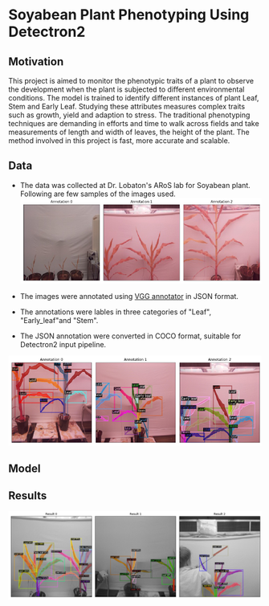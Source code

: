 # Soyabean Plant Phenotyping Using Detectron2

## Motivation
This project is aimed to monitor the phenotypic traits of a plant to observe the development when the plant is subjected to different environmental conditions. The model is trained to identify different instances of plant Leaf, Stem and Early Leaf. Studying these attributes measures complex traits such as growth, yield and adaption to stress. The traditional phenotyping techniques are demanding in efforts and time to walk across fields and take measurements of length and width of leaves, the height of the plant. The method involved in this project is fast, more accurate and scalable. 

## Data

* The data was collected at Dr. Lobaton's ARoS lab for Soyabean plant. Following are few samples of the images used.  
![Sample Image](https://github.com/trsarje/Detectron2-for-Plant-Phenotyping/blob/master/result/sample.png "1")

* The images were annotated using [VGG annotator](https://www.robots.ox.ac.uk/~vgg/software/via/) in JSON format. 
* The annotations were lables in three categories of "Leaf", "Early_leaf"and "Stem". 
* The JSON annotation were converted in COCO format, suitable for Detectron2 input pipeline. 

![Sample Image](https://github.com/trsarje/Detectron2-for-Plant-Phenotyping/blob/master/result/Annotation.png "1")

## Model


## Results

![Sample Image](https://github.com/trsarje/Detectron2-for-Plant-Phenotyping/blob/master/result/Result.png "1")
